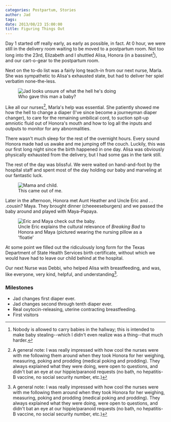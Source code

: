 ```yaml
---
categories: Postpartum, Stories
author: Jad
tags:
date: 2013/08/23 15:00:00
title: Figuring Things Out
---
```

Day 1 started off really early, as early as possible, in fact.  At 0 hour, we were still in the delivery room waiting to be moved to a postpartum room.  Not too long into the 23rd, Elizabeth and I shuttled Alisa, Honora (in a bassinet[^1]), and our cart-o-gear to the postpartum room. 

Next on the to-do list was a fairly long teach-in from our next nurse, Marla.  She was sympathetic to Alisa's exhausted state, but had to deliver her spiel verbatim none-the-less.  

<figure class="floatleft">
<img src="/img/img_1453_1_medium.jpg" alt="Jad looks unsure of what 
the hell he's doing" />
<figcaption class="width300">Who gave this man a baby?</figcaption>
</figure>

Like all our nurses[^2], Marla's help was essential.  She patiently showed me how the hell to change a diaper (I've since become a journeyman diaper changer), to care for the remaining umbilical cord, to suction spit-up amniotic fluid out of Honora's mouth and how to log all the inputs and outputs to monitor for any abnormalities.

There wasn't much sleep for the rest of the overnight hours.  Every sound Honora made had us awake and me jumping off the couch.  Luckily, this was our first long night since the birth happened in one day.  Alisa was obviously physically exhausted from the delivery, but I had some gas in the tank still.

The rest of the day was blissful.  We were waited on hand-and-foot by the hospital staff and spent most of the day holding our baby and marveling at our fantastic luck.

<figure>
<img src="/img/img_1562_medium.jpg" alt="Mama and child." />
<figcaption>This came out of me.</figcaption>
</figure>

Later in the afternoon, Honora met Aunt Heather and Uncle Eric and . . .cousin? Maya.  They brought dinner (cheeeeseburgers) and we passed the baby around and played with Maya-Papaya.

<figure class="floatright">
<img src="/img/img_1473_1_medium.jpg" alt="Eric and Maya check out the baby." />
<figcaption class="width450">Uncle Eric explains the cultural relevance of <em>Breaking Bad</em> to Honora and Maya (pictured wearing the nursing pillow as a 'floatie'</figcaption>
</figure>

At some point we filled out the ridiculously long form for the Texas Department of State Health Services birth certificate, without which we would have had to leave our child behind at the hospital. 

Our next Nurse was Debbi, who helped Alisa with breastfeeding, and was, like everyone, very kind, helpful, and understanding[^2].

[^1]: Nobody is allowed to carry babies in the hallway; this is intended to make baby stealing--which I didn't even realize was a thing--that much harder.

[^2]: A general note: I was really impressed with how cool the nurses were with me following them around when they took Honora for her weighing, measuring, poking and prodding (medical poking and prodding).  They always explained what they were doing, were open to questions, and didn't bat an eye at our hippie/paranoid requests (no bath, no hepatitis-B vaccine, no social security number, etc.)


### Milestones
* Jad changes first diaper ever.
* Jad changes second through tenth diaper ever.
* Real oxytocin-releasing, uterine contracting breastfeeding.
* First visitors
